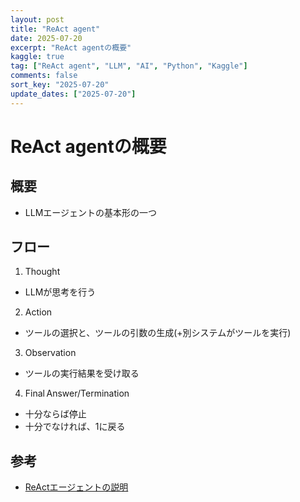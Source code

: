 ```yaml
---
layout: post
title: "ReAct agent"
date: 2025-07-20
excerpt: "ReAct agentの概要"
kaggle: true
tag: ["ReAct agent", "LLM", "AI", "Python", "Kaggle"]
comments: false
sort_key: "2025-07-20"
update_dates: ["2025-07-20"]
---
```


# ReAct agentの概要

## 概要
 - LLMエージェントの基本形の一つ

## フロー
 1. Thought
   - LLMが思考を行う
 2. Action
   - ツールの選択と、ツールの引数の生成(+別システムがツールを実行)
 3. Observation
   - ツールの実行結果を受け取る
 4. Final Answer/Termination
   - 十分ならば停止
   - 十分でなければ、1に戻る

## 参考
 - [ReActエージェントの説明](https://chatgpt.com/share/687ce58e-1278-8012-82b7-766998d9e72c)
